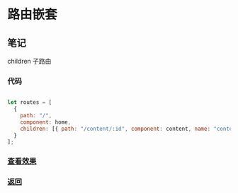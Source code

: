 # 路由嵌套

## 笔记

children 子路由

### 代码

```html

```

```js
let routes = [
  {
    path: "/",
    component: home,
    children: [{ path: "/content/:id", component: content, name: "content" }]
  }
];
```

### [查看效果](54.html "内容展示")

### [返回](../index.html)
